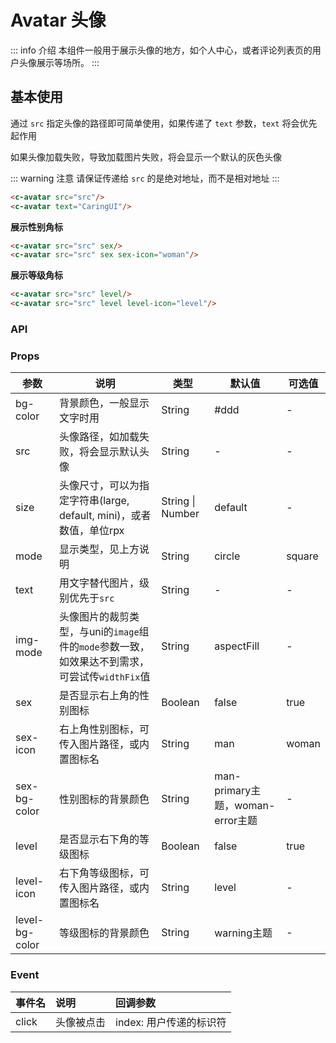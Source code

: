 # Avatar 头像

::: info 介绍
本组件一般用于展示头像的地方，如个人中心，或者评论列表页的用户头像展示等场所。
:::

## 基本使用

通过 `src` 指定头像的路径即可简单使用，如果传递了 `text` 参数，`text` 将会优先起作用

如果头像加载失败，导致加载图片失败，将会显示一个默认的灰色头像


::: warning 注意
请保证传递给 `src` 的是绝对地址，而不是相对地址 
:::

```html
<c-avatar src="src"/>
<c-avatar text="CaringUI"/>
```

**展示性别角标**

```html
<c-avatar src="src" sex/>
<c-avatar src="src" sex sex-icon="woman"/>
```

**展示等级角标**
```html
<c-avatar src="src" level/>
<c-avatar src="src" level level-icon="level"/>
```

### API

### Props

| 参数           | 说明                                                         | 类型             | 默认值                           | 可选值 |
| -------------- | ------------------------------------------------------------ | ---------------- | -------------------------------- | ------ |
| bg-color       | 背景颜色，一般显示文字时用                                   | String           | #ddd                             | -      |
| src            | 头像路径，如加载失败，将会显示默认头像                       | String           | -                                | -      |
| size           | 头像尺寸，可以为指定字符串(large, default, mini)，或者数值，单位rpx | String \| Number | default                          | -      |
| mode           | 显示类型，见上方说明                                         | String           | circle                           | square |
| text           | 用文字替代图片，级别优先于`src`                              | String           | -                                | -      |
| img-mode       | 头像图片的裁剪类型，与uni的`image`组件的`mode`参数一致，如效果达不到需求，可尝试传`widthFix`值 | String           | aspectFill                       | -      |
| sex            | 是否显示右上角的性别图标                                     | Boolean          | false                            | true   |
| sex-icon       | 右上角性别图标，可传入图片路径，或内置图标名                 | String           | man                              | woman  |
| sex-bg-color   | 性别图标的背景颜色                                           | String           | man-primary主题，woman-error主题 | -      |
| level          | 是否显示右下角的等级图标                                     | Boolean          | false                            | true   |
| level-icon     | 右下角等级图标，可传入图片路径，或内置图标名                 | String           | level                            | -      |
| level-bg-color | 等级图标的背景颜色                                           | String           | warning主题                      | -      |

### Event

| 事件名 | 说明       | 回调参数                |
| :----- | :--------- | :---------------------- |
| click  | 头像被点击 | index: 用户传递的标识符 |
